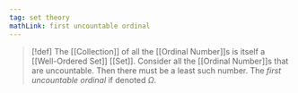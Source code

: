 ```yaml
---
tag: set theory
mathLink: first uncountable ordinal
---
```

>[!def]
>The [[Collection]] of all the [[Ordinal Number]]s is itself a [[Well-Ordered Set]] [[Set]]. Consider all the [[Ordinal Number]]s that are uncountable. Then there must be a least such number. The *first uncountable ordinal* if denoted $\Omega$.

